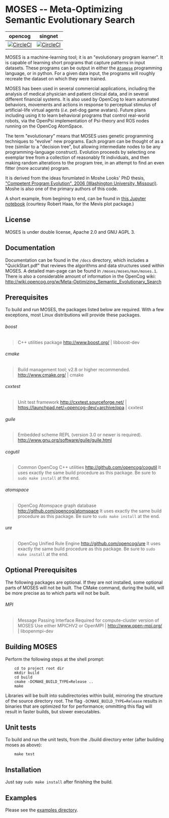 
MOSES -- Meta-Optimizing Semantic Evolutionary Search
=====================================================

opencog | singnet
------- | -------
[![CircleCI](https://circleci.com/gh/opencog/asmoses.svg?style=svg)](https://circleci.com/gh/opencog/asmoses) | [![CircleCI](https://circleci.com/gh/singnet/asmoses.svg?style=svg)](https://circleci.com/gh/singnet/asmoses)

MOSES is a machine-learning tool; it is an "evolutionary program
learner". It is capable of learning short programs that capture
patterns in input datasets.  These programs can be output in either
the [`Atomese`](https://wiki.opencog.org/w/Atomese) programming
language, or in python.  For a given data input, the programs will
roughly recreate the dataset on which they were trained.

MOSES has been used in several commercial applications, including
the analysis of medical physician and patient clinical data, and
in several different financial systems.  It is also used by OpenCog
to learn automated behaviors, movements and actions in response to
perceptual stimulus of artificial-life virtual agents (*i.e.* pet-dog
game avatars). Future plans including using it to learn behavioral
programs that control real-world robots, via the OpenPsi implementation
of Psi-theory and ROS nodes running on the OpenCog AtomSpace.

The term "evolutionary" means that MOSES uses genetic programming
techniques to "evolve" new programs. Each program can be thought
of as a tree (similar to a "decision tree", but allowing intermediate
nodes to be any programming-language construct).  Evolution proceeds
by selecting one exemplar tree from a collection of reasonably fit
individuals, and then making random alterations to the program tree,
in an attempt to find an even fitter (more accurate) program.

It is derived from the ideas forumlated in Moshe Looks' PhD thesis,
["Competent Program Evolution", 2006 (Washington University, Missouri)](https://openscholarship.wustl.edu/cse_research/216/).
Moshe is also one of the primary authors of this code.

A short example, from begining to end, can be found in
[this Jupyter
notebook](https://robert-haas.github.io/mevis-docs/code/examples/moses.html)
(courtesy Robert Haas, for the Mevis plot package.)


License
-------
MOSES is under double license, Apache 2.0 and GNU AGPL 3.


Documentation
-------------
Documentation can be found in the `/docs` directory, which includes a
"QuickStart.pdf" that reviews the algorithms and data structures
used within MOSES.  A detailed man-page can be found in
`/moses/moses/man/moses.1`.  There is also a considerable amount of
information in the OpenCog wiki:
http://wiki.opencog.org/w/Meta-Optimizing_Semantic_Evolutionary_Search

Prerequisites
-------------
To build and run MOSES, the packages listed below are required. With a
few exceptions, most Linux distributions will provide these packages.

###### boost
> C++ utilities package
> http://www.boost.org/ | libboost-dev

###### cmake
> Build management tool; v2.8 or higher recommended.
> http://www.cmake.org/ | cmake

###### cxxtest
> Unit test framework
> http://cxxtest.sourceforge.net/ |
> https://launchpad.net/~opencog-dev/+archive/ppa | cxxtest

###### guile
> Embedded scheme REPL (version 3.0 or newer is required).
> http://www.gnu.org/software/guile/guile.html

###### cogutil
> Common OpenCog C++ utilities
> http://github.com/opencog/cogutil
> It uses exactly the same build procedure as this package. Be sure
  to `sudo make install` at the end.

###### atomspace
> OpenCog Atomspace graph database
> http://github.com/opencog/atomspace
> It uses exactly the same build procedure as this package. Be sure
  to `sudo make install` at the end.

###### ure
> OpenCog Unified Rule Engine
> http://github.com/opencog/ure
> It uses exactly the same build procedure as this package. Be sure
  to `sudo make install` at the end.

Optional Prerequisites
----------------------
The following packages are optional. If they are not installed, some
optional parts of MOSES will not be built.  The CMake command, during
the build, will be more precise as to which parts will not be built.

###### MPI
> Message Passing Interface
> Required for compute-cluster version of MOSES
> Use either MPICHV2 or OpenMPI |
> http://www.open-mpi.org/ | libopenmpi-dev

Building MOSES
--------------
Perform the following steps at the shell prompt:
```
    cd to project root dir
    mkdir build
    cd build
    cmake -DCMAKE_BUILD_TYPE=Release ..
    make
```
Libraries will be built into subdirectories within build, mirroring the
structure of the source directory root. The flag
`-DCMAKE_BUILD_TYPE=Release`
results in binaries that are optimized for for performance; ommitting
this flag will result in faster builds, but slower executables.

Unit tests
----------
To build and run the unit tests, from the ./build directory enter (after
building moses as above):
```
    make test
```

Installation
------------
Just say `sudo make install`  after finishing the build.


Examples
--------
Please see the [examples directory](./examples).
